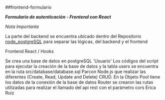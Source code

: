##frontend-formulario

***Formulario de autenticación - Frontend con React***

*Nota Importante*

La parte del backend se encuentra ubicado dentro del Repositorio [node_postgreSQL](https://github.com/Erica1912/node_postgreSQL)
para separar las lógicas, del backend y el frontend

Frontend React / Hooks

Se crea una base de datos en postgreSQL 'Usuario' Los códigos del script para ejecutar la creación de la base de datos y la tabla users se encuentra en la ruta src/database/database.sql
Parcon Node.js que realizar las diferentes (Create, Read, Update and Delete) CRUD.
En la Objeto Pool tiene los datos de la conexión de la base de datos
Router se crearon las rutas utilizadas para realizar el llamado del api rest con el parámetro cors
Erica Ruiz
